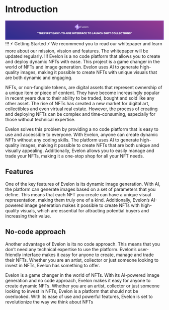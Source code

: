 # Introduction
![](Group1494.svg)
!!! :zap: Getting Started :zap:
We recommend you to read our whitepaper and learn more about our mission, vission and features. The whitepaper will be updated regularly.
!!!
Evelon is a no code platform that allows you to create and deploy dynamic NFTs with ease. This project is a game changer in the world of NFTs and image generation. Evelon uses AI to generate high-quality images, making it possible to create NFTs with unique visuals that are both dynamic and engaging.

NFTs, or non-fungible tokens, are digital assets that represent ownership of a unique item or piece of content. They have become increasingly popular in recent years due to their ability to be traded, bought and sold like any other asset. The rise of NFTs has created a new market for digital art, collectibles and even virtual real estate. However, the process of creating and deploying NFTs can be complex and time-consuming, especially for those without technical expertise.

Evelon solves this problem by providing a no code platform that is easy to use and accessible to everyone. With Evelon, anyone can create dynamic NFTs without any coding skills. The platform uses AI to generate high-quality images, making it possible to create NFTs that are both unique and visually appealing. Additionally, Evelon allows you to easily manage and trade your NFTs, making it a one-stop shop for all your NFT needs.

## Features

One of the key features of Evelon is its dynamic image generation. With AI, the platform can generate images based on a set of parameters that you define. This means that each NFT you create can have a unique visual representation, making them truly one of a kind. Additionally, Evelon’s AI-powered image generation makes it possible to create NFTs with high-quality visuals, which are essential for attracting potential buyers and increasing their value.

## No-code approach

Another advantage of Evelon is its no code approach. This means that you don’t need any technical expertise to use the platform. Evelon’s user-friendly interface makes it easy for anyone to create, manage and trade their NFTs. Whether you are an artist, collector or just someone looking to invest in NFTs, Evelon has something to offer.

Evelon is a game changer in the world of NFTs. With its AI-powered image generation and no code approach, Evelon makes it easy for anyone to create dynamic NFTs. Whether you are an artist, collector or just someone looking to invest in NFTs, Evelon is a platform that should not be overlooked. With its ease of use and powerful features, Evelon is set to revolutionize the way we think about NFTs
